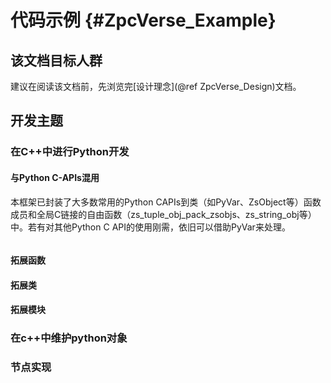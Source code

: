# 代码示例 {#ZpcVerse_Example}

## 该文档目标人群
建议在阅读该文档前，先浏览完[设计理念](@ref ZpcVerse_Design)文档。

##  开发主题

### 在C++中进行Python开发

#### 与Python C-APIs混用

本框架已封装了大多数常用的Python CAPIs到类（如PyVar、ZsObject等）函数成员和全局C链接的自由函数（zs_tuple_obj_pack_zsobjs、zs_string_obj等）中。若有对其他Python C API的使用刚需，依旧可以借助PyVar来处理。

```cpp

```

#### 拓展函数

#### 拓展类

#### 拓展模块

### 在c++中维护python对象

### 节点实现
